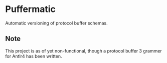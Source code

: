 # Puffermatic
Automatic versioning of protocol buffer schemas.

## Note 
This project is as of yet non-functional, though a protocol buffer 3 grammer for Antlr4 has been written.
